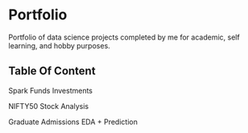 # Portfolio
Portfolio of data science projects completed by me for academic, self learning, and hobby purposes.

## Table Of Content

Spark Funds Investments

NIFTY50 Stock Analysis

Graduate Admissions EDA + Prediction
